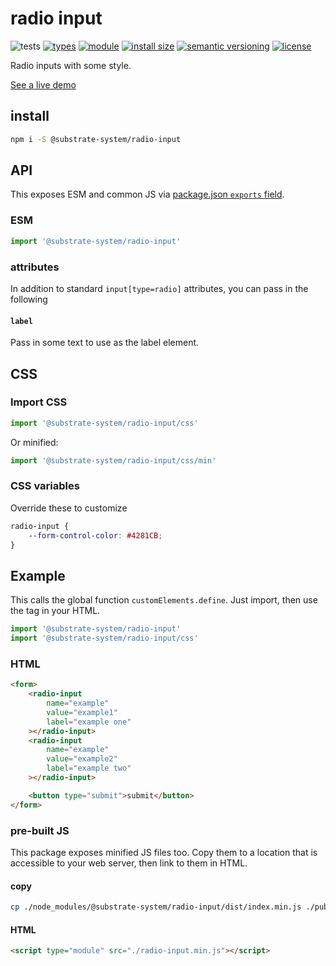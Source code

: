 # radio input
![tests](https://github.com/substrate-system/radio-input/actions/workflows/nodejs.yml/badge.svg)
[![types](https://img.shields.io/npm/types/@substrate-system/radio-input?style=flat-square)](README.md)
[![module](https://img.shields.io/badge/module-ESM%2FCJS-blue?style=flat-square)](README.md)
[![install size](https://packagephobia.com/badge?p=@substrate-system/radio-input)](https://packagephobia.com/result?p=@substrate-system/radio-input)
[![semantic versioning](https://img.shields.io/badge/semver-2.0.0-blue?logo=semver&style=flat-square)](https://semver.org/)
[![license](https://img.shields.io/badge/license-MIT-brightgreen.svg?style=flat-square)](LICENSE)

Radio inputs with some style.

[See a live demo](https://substrate-system.github.io/radio-input/)

<!-- toc -->

## install

```sh
npm i -S @substrate-system/radio-input
```

## API

This exposes ESM and common JS via [package.json `exports` field](https://nodejs.org/api/packages.html#exports).

### ESM
```js
import '@substrate-system/radio-input'
```

### attributes

In addition to standard `input[type=radio]` attributes, you can pass in the following

#### `label`
Pass in some text to use as the label element.

## CSS

### Import CSS

```js
import '@substrate-system/radio-input/css'
```

Or minified:
```js
import '@substrate-system/radio-input/css/min'
```

### CSS variables
Override these to customize

```css
radio-input {
    --form-control-color: #4281CB;
}
```

## Example
This calls the global function `customElements.define`. Just import, then use
the tag in your HTML.

```js
import '@substrate-system/radio-input'
import '@substrate-system/radio-input/css'
```

### HTML
```html
<form>
    <radio-input
        name="example"
        value="example1"
        label="example one"
    ></radio-input>
    <radio-input
        name="example"
        value="example2"
        label="example two"
    ></radio-input>

    <button type="submit">submit</button>
</form>
```

### pre-built JS
This package exposes minified JS files too. Copy them to a location that is
accessible to your web server, then link to them in HTML.

#### copy
```sh
cp ./node_modules/@substrate-system/radio-input/dist/index.min.js ./public/radio-input.min.js
```

#### HTML
```html
<script type="module" src="./radio-input.min.js"></script>
```
